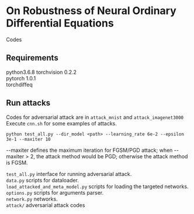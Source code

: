 On Robustness of Neural Ordinary Differential Equations
=====================================
Codes 

Requirements
-------------------------------------
python3.6.8
torchvision                                                0.2.2  
pytorch                   1.0.1  
torchdiffeq

Run attacks
--------------------------------------
Codes for adversarial attack are in `attack_mnist` and `attack_imagenet3000`   
Execute `cnn.sh` for some examples of attacks. 

```
python test_all.py --dir_model <path> --learning_rate 6e-2 --epsilon 3e-1 --maxiter 10
```
--maxiter defines the maximum iteration for FGSM/PGD attack; when --maxiter > 2, the attack method would be PGD; otherwise the attack method is FGSM.  

`test_all.py` interface for running adversarial attack.   
`data.py` scripts for dataloader.  
`load_attacked_and_meta_model.py` scripts for loading the targeted networks.   
`options.py` scripts for arguments parser.     
`network.py` networks.  
`attack/` adversarial attack codes


